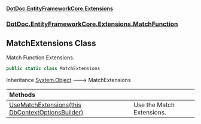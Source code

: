 #### [DotDoc\.EntityFrameworkCore\.Extensions](Home.md 'Home')
### [DotDoc\.EntityFrameworkCore\.Extensions\.MatchFunction](DotDoc.EntityFrameworkCore.Extensions.MatchFunction.md 'DotDoc\.EntityFrameworkCore\.Extensions\.MatchFunction')

## MatchExtensions Class

Match Function Extensions\.

```csharp
public static class MatchExtensions
```

Inheritance [System\.Object](https://learn.microsoft.com/en-us/dotnet/api/system.object 'System\.Object') &#129106; MatchExtensions

| Methods | |
| :--- | :--- |
| [UseMatchExtensions\(this DbContextOptionsBuilder\)](MatchExtensions.UseMatchExtensions.4176OV2UBK3OQZV5YLSOE28Y6.md 'DotDoc\.EntityFrameworkCore\.Extensions\.MatchFunction\.MatchExtensions\.UseMatchExtensions\(this Microsoft\.EntityFrameworkCore\.DbContextOptionsBuilder\)') | Use the Match Extensions\. |
